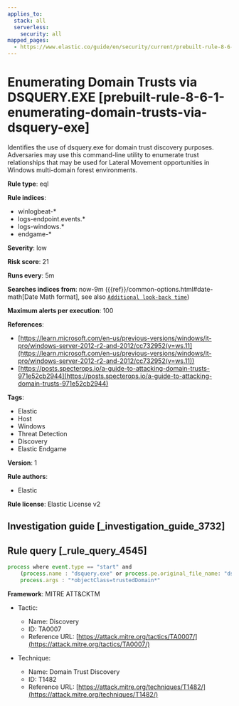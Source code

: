 ```yaml
---
applies_to:
  stack: all
  serverless:
    security: all
mapped_pages:
  - https://www.elastic.co/guide/en/security/current/prebuilt-rule-8-6-1-enumerating-domain-trusts-via-dsquery-exe.html
---
```


# Enumerating Domain Trusts via DSQUERY.EXE [prebuilt-rule-8-6-1-enumerating-domain-trusts-via-dsquery-exe]

Identifies the use of dsquery.exe for domain trust discovery purposes. Adversaries may use this command-line utility to enumerate trust relationships that may be used for Lateral Movement opportunities in Windows multi-domain forest environments.

**Rule type**: eql

**Rule indices**:

* winlogbeat-*
* logs-endpoint.events.*
* logs-windows.*
* endgame-*

**Severity**: low

**Risk score**: 21

**Runs every**: 5m

**Searches indices from**: now-9m ({{ref}}/common-options.html#date-math[Date Math format], see also [`Additional look-back time`](docs-content://solutions/security/detect-and-alert/create-detection-rule.md#rule-schedule))

**Maximum alerts per execution**: 100

**References**:

* [https://learn.microsoft.com/en-us/previous-versions/windows/it-pro/windows-server-2012-r2-and-2012/cc732952(v=ws.11](https://learn.microsoft.com/en-us/previous-versions/windows/it-pro/windows-server-2012-r2-and-2012/cc732952(v=ws.11))
* [https://posts.specterops.io/a-guide-to-attacking-domain-trusts-971e52cb2944](https://posts.specterops.io/a-guide-to-attacking-domain-trusts-971e52cb2944)

**Tags**:

* Elastic
* Host
* Windows
* Threat Detection
* Discovery
* Elastic Endgame

**Version**: 1

**Rule authors**:

* Elastic

**Rule license**: Elastic License v2

## Investigation guide [_investigation_guide_3732]



## Rule query [_rule_query_4545]

```js
process where event.type == "start" and
    (process.name : "dsquery.exe" or process.pe.original_file_name: "dsquery.exe") and
    process.args : "*objectClass=trustedDomain*"
```

**Framework**: MITRE ATT&CKTM

* Tactic:

    * Name: Discovery
    * ID: TA0007
    * Reference URL: [https://attack.mitre.org/tactics/TA0007/](https://attack.mitre.org/tactics/TA0007/)

* Technique:

    * Name: Domain Trust Discovery
    * ID: T1482
    * Reference URL: [https://attack.mitre.org/techniques/T1482/](https://attack.mitre.org/techniques/T1482/)



